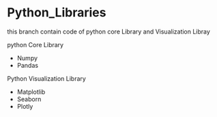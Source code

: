 # Python_Libraries
this branch contain code of python core Library and Visualization Libray

python Core Library
* Numpy
* Pandas

Python Visualization Library 
* Matplotlib
* Seaborn
* Plotly
